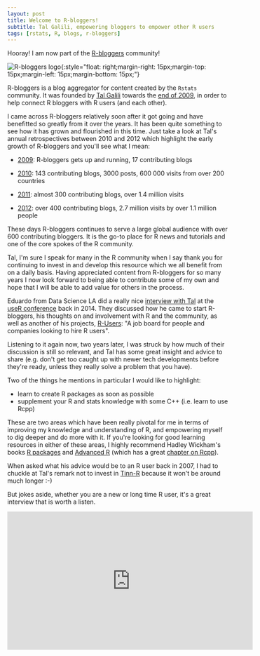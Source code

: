 ```yaml
---
layout: post
title: Welcome to R-bloggers!
subtitle: Tal Galili, empowering bloggers to empower other R users
tags: [rstats, R, blogs, r-bloggers]
---
```


Hooray! I am now part of the [R-bloggers](https://www.r-bloggers.com/) community!

![R-bloggers logo](https://jonmcalder.github.io/img/small-imgs/r-bloggers.png "R-bloggers Logo"){:style="float: right;margin-right: 15px;margin-top: 15px;margin-left: 15px;margin-bottom: 15px;"}

R-bloggers is a blog aggregator for content created by the `Rstats` community. It was founded by [Tal Galili](https://www.r-statistics.com/) towards the [end of 2009](https://www.r-statistics.com/2009/12/announcing-r-bloggers-com-a-new-r-news-site-for-bloggers-by-bloggers/), in order to help connect R bloggers with R users (and each other).

I came across R-bloggers relatively soon after it got going and have benefitted so greatly from it over the years. It has been quite something to see how it has grown and flourished in this time. Just take a look at Tal's annual retrospectives between 2010 and 2012 which highlight the early growth of R-bloggers and you'll see what I mean:

- [2009](https://www.r-statistics.com/2009/12/announcing-r-bloggers-com-a-new-r-news-site-for-bloggers-by-bloggers/): R-bloggers gets up and running, 17 contributing blogs

- [2010](https://www.r-statistics.com/2011/01/r-bloggers-in-2010-top-14-r-posts-site-statistics-and-invitation-for-sponsors/): 143 contributing blogs, 3000 posts, 600 000 visits from over 200 countries

- [2011](https://www.r-statistics.com/2012/01/top-20-r-posts-of-2011-and-some-r-bloggers-statistics/): almost 300 contributing blogs, over 1.4 million visits

- [2012](https://www.r-statistics.com/2013/01/100-most-read-r-posts-for-2012-stats-from-r-bloggers-big-data-visualization-data-manipulation-and-other-languages/): over 400 contributing blogs, 2.7 million visits by over 1.1 million people

These days R-bloggers continues to serve a large global audience with over 600 contributing bloggers. It is the go-to place for R news and tutorials and one of the core spokes of the R community.

Tal, I'm sure I speak for many in the R community when I say thank you for continuing to invest in and develop this resource which we all benefit from on a daily basis. Having appreciated content from R-bloggers for so many years I now look forward to being able to contribute some of my own and hope that I will be able to add value for others in the process.

Eduardo from Data Science LA did a really nice [interview with Tal](http://datascience.la/a-conversation-with-tal-galili-at-user-2014/) at the [useR conference](http://user2014.stat.ucla.edu/) back in 2014. They discussed how he came to start R-bloggers, his thoughts on and involvement with R and the community, as well as another of his projects, [R-Users](https://www.r-users.com/): "A job board for people and companies looking to hire R users".

Listening to it again now, two years later, I was struck by how much of their discussion is still so relevant, and Tal has some great insight and advice to 
share (e.g. don't get too caught up with newer tech developments before they're ready, unless they really solve a problem that you have).

Two of the things he mentions in particular I would like to highlight:

- learn to create R packages as soon as possible
- supplement your R and stats knowledge with some C++ (i.e. learn to use Rcpp)

These are two areas which have been really pivotal for me in terms of improving my knowledge and understanding of R, and empowering myself to dig deeper and do more with it. If you're looking for good learning resources in either of these areas, I highly recommend Hadley Wickham's books [R packages](http://r-pkgs.had.co.nz/) and [Advanced R](http://adv-r.had.co.nz/) (which has a great [chapter on Rcpp](http://adv-r.had.co.nz/Rcpp.html)).

When asked what his advice would be to an R user back in 2007, I had to chuckle at Tal's remark not to invest in [Tinn-R](http://nbcgib.uesc.br/lec/software/editores/tinn-r/en) because it won't be around much longer :-)

But jokes aside, whether you are a new or long time R user, it's a great interview that is worth a listen.

<iframe width="560" height="315" src="https://www.youtube.com/embed/S2kIM08QBtI" frameborder="0" allowfullscreen></iframe>